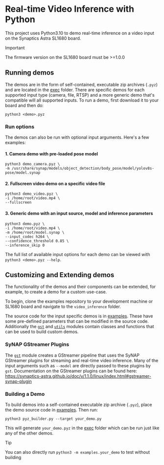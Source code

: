# Real-time Video Inference with Python
This project uses Python3.10 to demo real-time inference on a video input on the Synaptics Astra SL1680 board.
> [!IMPORTANT]
> The firmware version on the SL1680 board must be >=1.0.0

## Running demos
The demos are in the form of self-contained, executable zip archives (`.pyz`) and are located in the [exec](exec) folder. There are specific demos for each supported input type (camera, file, RTSP) and a more generic demo that's compatible will all supported inputs. To run a demo, first download it to your board and then do:
```
python3 <demo>.pyz
```
### Run options
The demos can also be run with optional input arguments. Here's a few examples:

#### 1. Camera demo with pre-loaded pose model
```
python3 demo_camera.pyz \
-m /usr/share/synap/models/object_detection/body_pose/model/yolov8s-pose/model.synap
```

#### 2. Fullscreen video demo on a specific video file
```
python3 demo_video.pyz \
-i /home/root/video.mp4 \
--fullscreen
```

#### 3. Generic demo with an input source, model and inference parameters
```
python3 demo.pyz \
-i /home/root/video.mp4 \
-m /home/root/model.synap \
--input_codec h264 \
--confidence_threshold 0.85 \
--inference_skip 0
```

The full list of available input options for each demo can be viewed with `python3 <demo>.pyz --help`.

## Customizing and Extending demos
The functionality of the demos and their components can be extended, for example, to create a demo for a custom use-case.

To begin, clone the examples repository to your development machine or SL1680 board and navigate to the `video_inference` folder.

The source code for the input specific demos is in [examples](examples). These have some pre-defined parameters that can be modified in the source code. Additionally the [`gst`](gst) and [`utils`](utils) modules contain classes and functions that can be used to build custom demos.

### SyNAP GStreamer Plugins
The [`gst`](gst) module creates a GStreamer pipeline that uses the SyNAP GStreamer plugins for streaming and real-time video inference. Many of the input arguments such as `--model` are directly passed to these plugins by `gst`. Documentation on the GStreamer plugins can be found here: https://synaptics-astra.github.io/doc/v/1.1.0/linux/index.html#gstreamer-synap-plugin

### Building a Demo
To build demos into a self-contained executable zip archive (`.pyz`), place the demo source code in [examples](examples). Then run:
```
python3 pyz_builder.py --target your_demo.py
```
This will generate `your_demo.pyz` in the [exec](exec) folder which can be run just like any of the other demos.

> [!TIP]
> You can also directly run `python3 -m examples.your_demo` to test without building